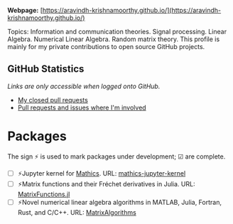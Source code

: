 **Webpage:** [https://aravindh-krishnamoorthy.github.io/](https://aravindh-krishnamoorthy.github.io/)

Topics: Information and communication theories. Signal processing. Linear Algebra. Numerical Linear Algebra. Random matrix theory. This profile is mainly for my private contributions to open source GitHub projects.

## GitHub Statistics
_Links are only accessible when logged onto GitHub._

- [My closed pull requests](https://github.com/pulls?q=is%3Apr+author%3Aaravindh-krishnamoorthy+is%3Aclosed+)
- [Pull requests and issues where I'm involved](https://github.com/pulls?q=involves%3Aaravindh-krishnamoorthy)

# Packages
The sign ⚡ is used to mark packages under development; ☑ are complete.

- [ ] ⚡Jupyter kernel for [Mathics](https://mathics.org/). URL: [mathics-jupyter-kernel](https://github.com/aravindh-krishnamoorthy/mathics-jupyter-kernel)
- [ ] ⚡Matrix functions and their Fréchet derivatives in Julia. URL: [MatrixFunctions.jl](https://github.com/aravindh-krishnamoorthy/MatrixFunctions.jl)
- [ ] ⚡Novel numerical linear algebra algorithms in MATLAB, Julia, Fortran, Rust, and C/C++. URL: [MatrixAlgorithms](https://github.com/aravindh-krishnamoorthy/MatrixAlgorithms)
